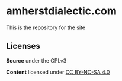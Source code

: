 # amherstdialectic.com

This is the repository for the site

## Licenses

**Source** under the GPLv3

**Content** licensed under [CC BY-NC-SA 4.0](https://creativecommons.org/licenses/by-nc-sa/4.0/)
